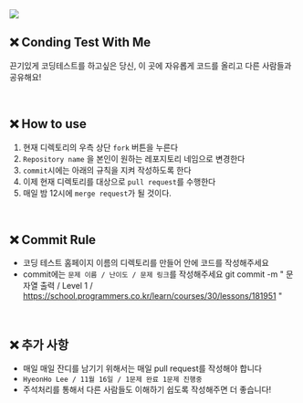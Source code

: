 <div>
    <img src="https://capsule-render.vercel.app/api?type=wave&color=auto&height=180&text=Coding%20Test%20With%20Me&animation=fadeIn&fontColor=000000&fontSize=60" />
</div>
 
##   ❌ Conding Test With Me
끈기있게 코딩테스트를 하고싶은 당신, 이 곳에 자유롭게 코드를 올리고 다른 사람들과 공유해요!

<br />

##   ❌ How to use
1. 현재 디렉토리의 우측 상단 `fork` 버튼을 누른다
2. `Repository name` 을 본인이 원하는 레포지토리 네임으로 변경한다
3. `commit`시에는 아래의 규칙을 지켜 작성하도록 한다
4. 이제 현재 디렉토리를 대상으로 `pull request`를 수행한다
5. 매일 밤 12시에 `merge request`가 될 것이다.

<br />

##   ❌ Commit Rule
- 코딩 테스트 홈페이지 이름의 디렉토리를 만들어 안에 코드를 작성해주세요
- commit에는 `문제 이름 / 난이도 / 문제 링크`를 작성해주세요
    git commit -m " 문자열 출력 / Level 1 / https://school.programmers.co.kr/learn/courses/30/lessons/181951 "

<br />

##   ❌ 추가 사항
- 매일 매일 잔디를 남기기 위해서는 매일 pull request를 작성해야 합니다
- `HyeonHo Lee / 11월 16일 / 1문제 완료 1문제 진행중`
- 주석처리를 통해서 다른 사람들도 이해하기 쉽도록 작성해주면 더 좋습니다!
